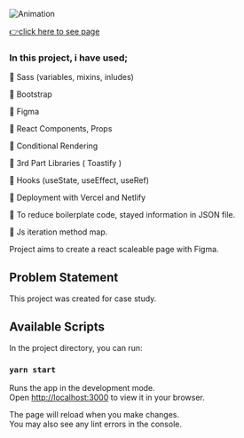 
![Animation](https://user-images.githubusercontent.com/99739515/183224785-dfa86a85-eac2-42c8-80ae-95c258f3586b.gif)

[👉click here to see page](https://case-study-blond.vercel.app)

### In this project, i have used;

📌 Sass (variables, mixins, inludes)

📌 Bootstrap

📌 Figma

📌 React Components, Props

📌 Conditional Rendering 

📌 3rd Part Libraries ( Toastify )

📌 Hooks (useState, useEffect, useRef)

📌 Deployment with Vercel and Netlify

📌 To reduce boilerplate code, stayed information in JSON file.

📌 Js iteration method map.

Project aims to create a react scaleable page with Figma.

## Problem Statement

This project was created for case study.

## Available Scripts

In the project directory, you can run:

### `yarn start`

Runs the app in the development mode.\
Open [http://localhost:3000](http://localhost:3000) to view it in your browser.

The page will reload when you make changes.\
You may also see any lint errors in the console.

